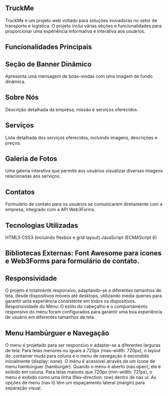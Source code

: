 ## TruckMe
TruckMe é um projeto web voltado para soluções inovadoras no setor de transporte e logística. O projeto inclui várias seções e funcionalidades para proporcionar uma experiência informativa e interativa aos usuários.
## Funcionalidades Principais
## Seção de Banner Dinâmico
Apresenta uma mensagem de boas-vindas com uma imagem de fundo dinâmica.
## Sobre Nós
Descrição detalhada da empresa, missão e serviços oferecidos.
## Serviços
Lista detalhada dos serviços oferecidos, incluindo imagens, descrições e preços.
## Galeria de Fotos
Uma galeria interativa que permite aos usuários visualizar diversas imagens relacionadas aos serviços.
## Contatos
Formulário de contato para os usuários se comunicarem diretamente com a empresa, integrado com a API Web3Forms.
## Tecnologias Utilizadas
HTML5
CSS3 (incluindo flexbox e grid layout)
JavaScript (ECMAScript 6)
## Bibliotecas Externas: Font Awesome para ícones  e Web3Forms para formulário de contato.
## Responsividade
O projeto é totalmente responsivo, adaptando-se a diferentes tamanhos de tela, desde dispositivos móveis até desktops, utilizando media queries para garantir uma experiência consistente em todos os dispositivos.
Responsividade do Menu: O estilo do cabeçalho e o comportamento responsivo do menu foram configurados para garantir uma boa experiência de usuário em diferentes tamanhos de tela.
## Menu Hambúrguer e Navegação
O menu é projetado para ser responsivo e adaptar-se a diferentes larguras de tela:
Para telas menores ou iguais a 720px (max-width: 720px), o layout do .container muda para coluna e o menu de navegação é escondido inicialmente (display: none). O menu é acessível através de um ícone de menu hambúrguer (hamburger). Quando o menu é aberto (nav.open), ele é exibido em coluna.
Para telas maiores que 720px (min-width: 721px), o menu é exibido como uma linha (flex-direction: row) dentro de nav ul. As opções de menu (nav li) têm um espaçamento lateral (margin) para separação visual.
